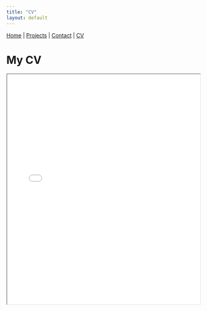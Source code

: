 ```yaml
---
title: "CV"
layout: default
---
```


[Home](./) | [Projects](./projects) | [Contact](./contact) | [CV](./cv)

# My CV

<iframe src="/cv/GustavoCV_en.pdf" width="100%" height="600px">
    This browser does not support PDFs. Please download the PDF to view it: <a href="/cv/GustavoCV_en.pdf">Download PDF</a>.
</iframe>
